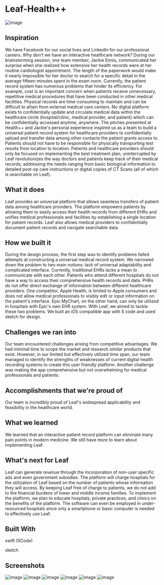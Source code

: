 # Leaf-Health++
![image](https://cloud.githubusercontent.com/assets/20146109/20077190/4576ce66-a4f0-11e6-8376-5346533f74eb.png)

## **Inspiration**

We have Facebook for our social lives and LinkedIn for our professional careers. Why don't we have an interactive healthcare network? During our brainstorming session, one team member, Jackie Ennis, communicated her surprise when she realized how extensive her health records were at her routine cardiologist appointment. The length of the paperwork would make it nearly impossible for her doctor to search for a specific detail in the average fifteen minutes spent in the exam room. Currently, the patient record system has numerous problems that hinder its efficiency. For example, cost is an important concern when patients receive unnecessary, repetitive medical procedures that have been conducted in other medical facilities. Physical records are time-consuming to maintain and can be difficult to attain from external medical care centers. No digital platform exists to confidentially update and circulate medical data within the healthcare circle (hospital/clinic, medical provider, and patient) which can be confidentially accessed anytime, anywhere. The pitches presented at Health++ and Jackie's personal experience inspired us as a team to build a universal patient record system for healthcare providers to confidentially upload and transfer data among other contacts the patient grants access to. Patients should not have to be responsible for physically transporting test results from location to location. Patients and healthcare providers should only be focused on implementing the best treatment plan; uninterrupted by Leaf revolutionizes the way doctors and patients keep track of their medical records; addressing the needs ranging from basic biological information to detailed post-op care instructions or digital copies of CT Scans (all of which is searchable on Leaf).

## **What it does**

Leaf provides an universal platform that allows seamless transfers of patient data among healthcare providers. The platform empowers patients by allowing them to easily access their health records from different EHRs and unifies medical professionals and facilities by establishing a single location for patient records. Leaf also allows medical providers to confidentially document patient records and navigate searchable data.

## **How we built it**

During the design process, the first step was to identify problems failed attempts at constructing a universal medical record system. We narrowed down the problem to two main notions: lack of universal adaptability and complicated interface. Currently, traditional EHRs lacks a mean to communicate with each other. Patients who attend different hospitals do not have a way to access their comprehensive health records and data. PHRs do not offer direct exchange of information between different healthcare providers. One competitor, Apple Health, is limited to Apple consumers and does not allow medical professionals to visibly edit or input information on the patient's interface. Epic MyChart, on the other hand, can only be utilized in hospitals with Epic's own EHR system. With Leaf, we aimed to tackle these two problems. We built an iOS compatible app with S code and used sketch for design.

## **Challenges we ran into**

Our team encountered challenges arising from competitive advantages. We had minimal time to scope the market and research similar products that exist. However, in our limited but effectively utilized time span, our team managed to identify the strengths of weaknesses of current digital health recording systems to create this user friendly platform. Another challenge was making the app comprehensive but not overwhelming for medical professionals and patients.

## **Accomplishments that we're proud of**

Our team is incredibly proud of Leaf's widespread applicability and feasibility in the healthcare world.

## **What we learned**

We learned that an interactive patient record platform can eliminate many pain points in modern medicine. We still have more to learn about implementing Leaf.

## **What's next for Leaf**

Leaf can generate revenue through the incorporation of non-user specific ads and even government subsidies. The platform will charge hospitals for the utilization of Leaf based on the number of patients whose information they will access. By keeping Leaf free of charge to patients, we do not add to the financial burdens of lower and middle income families. To implement the platform, we plan to educate hospitals, private practices, and clinics on the benefits of the platform. The software can even be employed in under-resourced hospitals since only a smartphone or basic computer is needed to effectively use Leaf.

## **Built With**

swift (XCode)

sketch

## **Screenshots**

![image](https://cloud.githubusercontent.com/assets/20146109/20077209/53e6b060-a4f0-11e6-86c6-fb9810556cf0.png)
![image](https://cloud.githubusercontent.com/assets/20146109/20077218/62e59bc6-a4f0-11e6-905d-37e1cbac3abf.png)
![image](https://cloud.githubusercontent.com/assets/20146109/20077269/969f20a4-a4f0-11e6-819b-c6c81d0ad88e.png)
![image](https://cloud.githubusercontent.com/assets/20146109/20077240/790894a8-a4f0-11e6-8dde-abd35d9d5a05.png)
![image](https://cloud.githubusercontent.com/assets/20146109/20077260/899649c8-a4f0-11e6-847f-7785d42e71d5.png)
![image](https://cloud.githubusercontent.com/assets/20146109/20077265/8fd56814-a4f0-11e6-8834-40af2c30cf03.png)


